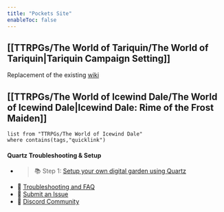 ```yaml
---
title: "Pockets Site"
enableToc: false
---
```


## [[TTRPGs/The World of Tariquin/The World of Tariquin|Tariquin Campaign Setting]]
Replacement of the existing [wiki](https://diamond-throne.fandom.com/wiki/Diamond_Throne_Campaign_Wikia)

## [[TTRPGs/The World of Icewind Dale/The World of Icewind Dale|Icewind Dale: Rime of the Frost Maiden]]
```dataview
list from "TTRPGs/The World of Icewind Dale"
where contains(tags,"quicklink")
```

#### Quartz Troubleshooting & Setup
- > 📚 Step 1: [Setup your own digital garden using Quartz](notes/setup.md)
- 🚧 [Troubleshooting and FAQ](notes/troubleshooting.md)
- 🐛 [Submit an Issue](https://github.com/jackyzha0/quartz/issues)
- 👀 [Discord Community](https://discord.gg/cRFFHYye7t)
